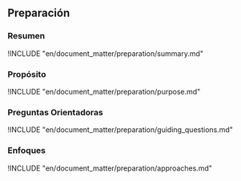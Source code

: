 ## Preparación

### Resumen
!INCLUDE "en/document_matter/preparation/summary.md"

### Propósito
!INCLUDE "en/document_matter/preparation/purpose.md"

### Preguntas Orientadoras
!INCLUDE "en/document_matter/preparation/guiding_questions.md"

### Enfoques
!INCLUDE "en/document_matter/preparation/approaches.md"
